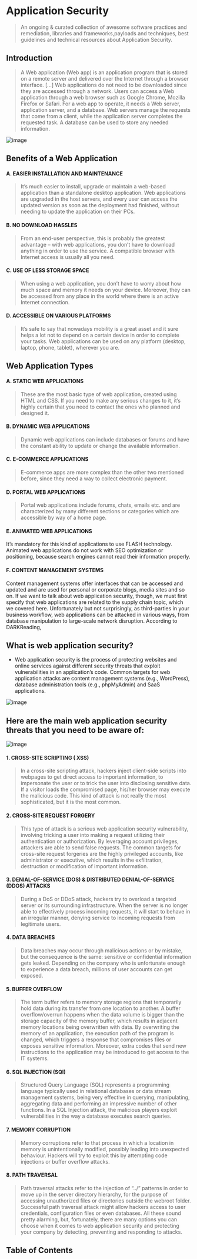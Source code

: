 # Application Security
> An ongoing & curated collection of awesome  software practices and remediation, libraries and frameworks,payloads and techniques, best guidelines and technical resources about Application Security.


## Introduction

> A Web application (Web app) is an application program that is stored on a remote server and delivered over the Internet through a browser interface. […] Web applications do not need to be downloaded since they are accessed through a network. Users can access a Web application through a web browser such as Google Chrome, Mozilla Firefox or Safari. For a web app to operate, it needs a Web server, application server, and a database. Web servers manage the requests that come from a client, while the application server completes the requested task. A database can be used to store any needed information.

![image](https://github.com/paulveillard/cybersecurity-application-security/blob/main/img/Anatomy_WEB_APPLICATION.png)


## Benefits of a Web Application
#### A. EASIER INSTALLATION AND MAINTENANCE 
> It’s much easier to install, upgrade or maintain a web-based application than a standalone desktop application. Web applications are upgraded in the host servers, and every user can access the updated version as soon as the deployment had finished, without needing to update the application on their PCs. 

#### B. NO DOWNLOAD HASSLES
> From an end-user perspective, this is probably the greatest advantage – with web applications, you don’t have to download anything in order to use the service. A compatible browser with Internet access is usually all you need. 

#### C. USE OF LESS STORAGE SPACE 
> When using a web application, you don’t have to worry about how much space and memory it needs on your device. Moreover, they can be accessed from any place in the world where there is an active Internet connection. 

#### D. ACCESSIBLE ON VARIOUS PLATFORMS  
> It’s safe to say that nowadays mobility is a great asset and it sure helps a lot not to depend on a certain device in order to complete your tasks. Web applications can be used on any platform (desktop, laptop, phone, tablet), wherever you are. 


## Web Application Types
#### A. STATIC WEB APPLICATIONS 
> These are the most basic type of web application, created using HTML and CSS. If you need to make any serious changes to it, it’s highly certain that you need to contact the ones who planned and designed it. 

#### B. DYNAMIC WEB APPLICATIONS 
> Dynamic web applications can include databases or forums and have the constant ability to update or change the available information. 

#### C. E-COMMERCE APPLICATIONS
> E-commerce apps are more complex than the other two mentioned before, since they need a way to collect electronic payment. 

#### D. PORTAL WEB APPLICATIONS 
> Portal web applications include forums, chats, emails etc. and are characterized by many different sections or categories which are accessible by way of a home page. 

#### E. ANIMATED WEB APPLICATIONS 
It’s mandatory for this kind of applications to use FLASH technology. Animated web applications do not work with SEO optimization or positioning, because search engines cannot read their information properly. 

#### F. CONTENT MANAGEMENT SYSTEMS 
Content management systems offer interfaces that can be accessed and updated and are used for personal or corporate blogs, media sites and so on.  If we want to talk about web application security, though, we must first specify that web applications are related to the supply chain topic, which we covered here. Unfortunately but not surprisingly, as third-parties in your business workflow, web applications can be attacked in various ways, from database manipulation to large-scale network disruption.  According to DARKReading, 


## What is web application security?
- Web application security is the process of protecting websites and online services against different security threats that exploit vulnerabilities in an application’s code. Common targets for web application attacks are content management systems (e.g., WordPress), database administration tools (e.g., phpMyAdmin) and SaaS applications.

![image](https://github.com/paulveillard/cybersecurity-application-security/blob/main/img/web-application-firewall.png)


## Here are the main web application security threats that you need to be aware of: 


![image](https://github.com/paulveillard/cybersecurity-application-security/blob/main/img/threats.png)

#### 1. CROSS-SITE SCRIPTING ( XSS)
> In a cross-site scripting attack, hackers inject client-side scripts into webpages to get direct access to important information, to impersonate the user or to trick the user into disclosing sensitive data. If a visitor loads the compromised page, his/her browser may execute the malicious code. This kind of attack is not really the most sophisticated, but it is the most common. 

#### 2. CROSS-SITE REQUEST FORGERY 
> This type of attack is a serious web application security vulnerability, involving tricking a user into making a request utilizing their authentication or authorization. By leveraging account privileges, attackers are able to send false requests. The common targets for cross-site request forgeries are the highly privileged accounts, like administrator or executive, which results in the exfiltration, destruction or modification of important information. 

#### 3. DENIAL-OF-SERVICE (DOS) & DISTRIBUTED DENIAL-OF-SERVICE (DDOS) ATTACKS 
> During a DoS or DDoS attack, hackers try to overload a targeted server or its surrounding infrastructure. When the server is no longer able to effectively process incoming requests, it will start to behave in an irregular manner, denying service to incoming requests from legitimate users. 

#### 4. DATA BREACHES 
> Data breaches may occur through malicious actions or by mistake, but the consequence is the same: sensitive or confidential information gets leaked. Depending on the company who is unfortunate enough to experience a data breach, millions of user accounts can get exposed. 

#### 5. BUFFER OVERFLOW
> The term buffer refers to memory storage regions that temporarily hold data during its transfer from one location to another. A buffer overflow/overrun happens when the data volume is bigger than the storage capacity of the memory buffer, which results in adjacent memory locations being overwritten with data. By overwriting the memory of an application, the execution path of the program is changed, which triggers a response that compromises files or exposes sensitive information. Moreover, extra codes that send new instructions to the application may be introduced to get access to the IT systems. 

#### 6. SQL INJECTION (SQI) 
> Structured Query Language (SQL) represents a programming language typically used in relational databases or data stream management systems, being very effective in querying, manipulating, aggregating data and performing an impressive number of other functions. In a SQL Injection attack,  the malicious players exploit vulnerabilities in the way a database executes search queries. 

#### 7. MEMORY CORRUPTION 
> Memory corruptions refer to that process in which a location in memory is unintentionally modified, possibly leading into unexpected behaviour. Hackers will try to exploit this by attempting code injections or buffer overflow attacks. 

#### 8. PATH TRAVERSAL
> Path traversal attacks refer to the injection of “../” patterns in order to move up in the server directory hierarchy, for the purpose of accessing unauthorized files or directories outside the webroot folder. Successful path traversal attack might allow hackers access to user credentials, configuration files or even databases.  All these sound pretty alarming, but, fortunately, there are many options you can choose when it comes to web application security and protecting your company by detecting, preventing and responding to attacks. 




## Table of Contents
